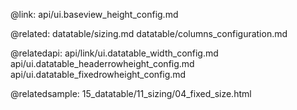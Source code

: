 @link: api/ui.baseview_height_config.md

@related:
	datatable/sizing.md
    datatable/columns_configuration.md

@relatedapi:
	api/link/ui.datatable_width_config.md
	api/ui.datatable_headerrowheight_config.md
	api/ui.datatable_fixedrowheight_config.md

@relatedsample:
	15_datatable/11_sizing/04_fixed_size.html